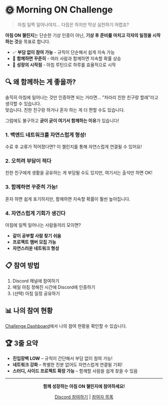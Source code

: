 # 🌞 Morning ON Challenge

> 아침 일찍 일어나야지... 다짐은 하지만 막상 실천하기 어렵죠?

**아침 ON 챌린지**는 단순한 기상 인증이 아닌, **기상 후 준비를 마치고 각자의 일정을 시작하는 것**을 목표로 합니다.

- ✅ **부담 없이 참여 가능** - 규칙이 단순해서 쉽게 지속 가능
- 🤝 **함께하면 꾸준히** - 여러 사람과 함께하면 지속할 확률 상승
- 🚀 **성장의 시작점** - 아침 루틴으로 하루를 효율적으로 시작

## 🔍 왜 함께하는 게 좋을까?

솔직히 아침에 일어나는 것만 인증하면 되는 거라면... "차라리 친한 친구랑 할래"라고 생각할 수 있습니다.  
맞습니다. 친한 친구랑 하거나 혼자 하는 게 더 편할 수도 있습니다.

그럼에도 불구하고 **굳이 굳이 여기서 함께하는 이유**가 있습니다!

### 1. 백엔드 네트워크를 자연스럽게 형성!
수료 후 교류가 적어졌다면? 이 챌린지를 통해 자연스럽게 연결될 수 있어요!

### 2. 오히려 부담이 적다
친한 친구에게 생활을 공유하는 게 부담될 수도 있지만, 여기서는 출석만 하면 OK!

### 3. 함께하면 꾸준히 가능!
혼자 하면 쉽게 포기하지만, 함께하면 지속할 확률이 훨씬 높아집니다.

### 4. 자연스럽게 기회가 생긴다
아침에 일찍 일어나는 사람들끼리 모이면?
- **같이 공부할 사람 찾기 쉬움**
- **프로젝트 멤버 모집 가능**
- **자연스러운 네트워크 형성**

## 📋 참여 방법

1. Discord 채널에 참여하기
2. 매일 아침 정해진 시간에 Discord에 인증하기
3. (선택) 아침 일정 공유하기

## 📊 나의 참여 현황

[Challenge Dashboard](https://github.com/Morning-ON-Challenge/dashboard)에서 나의 참여 현황을 확인할 수 있습니다.

## 🏆 3줄 요약

- **진입장벽 LOW** – 규칙이 간단해서 부담 없이 참여 가능!
- **네트워크 강화** – 특별한 친분 없어도 자연스럽게 연결될 기회!
- **스터디, 사이드 프로젝트 확장 가능** – 함께할 사람을 쉽게 찾을 수 있음

---

<div align="center">
  
  **함께 성장하는 아침 ON 챌린지에 참여하세요!**
  
  [Discord 참여하기](https://discord.gg/gAHqZqQJ9b) | [참여자 목록](https://github.com/orgs/Morning-ON-Challenge/people)
  
</div>

